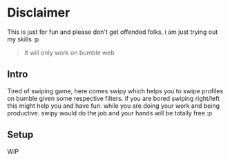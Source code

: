 # Disclaimer

This is just for fun and please don't get offended folks, i am just trying out my skills :p

> It will only work on bumble web

## Intro

Tired of swiping game, here comes swipy which helps you to swipe profiles on bumble given some respective filters. if you are bored swiping right/left this might help you and have fun. while you are doing your work and being productive. swipy would do the job and your hands will be totally free :p

## Setup

WIP
